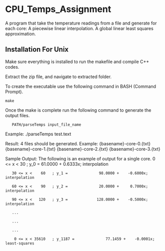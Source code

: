 # CPU_Temps_Assignment
A program that take the temperature readings from a file and generate for each core:
   A piecewise linear interpolation.
   A global linear least squares approximation.


## Installation For Unix

Make sure everything is installed to run the makefile and compile C++ codes.

Extract the zip file, and navigate to extracted folder. 

To create the executable use the following command in BASH (Command Prompt).

	make

Once the make is complete run the following command to generate the output files.

       PATH/parseTemps input_file_name

Example: ./parseTemps test.text

Result: 4 files should be generated. 
Example: 
	{basename}-core-0.{txt}
	{basename}-core-1.{txt}
	{basename}-core-2.{txt}
	{basename}-core-3.{txt}
	
Sample Output:
	The following is an example of output for a single core.
	    0 <= x <    30   ; y_0 =              61.0000 +     0.6333x; interpolation
	    
	   30 <= x <    60   ; y_1 =              98.0000 +    -0.6000x; interpolation
	   
	   60 <= x <    90   ; y_2 =              20.0000 +     0.7000x; interpolation
	   
	   90 <= x <   120   ; y_3 =             128.0000 +    -0.5000x; interpolation
	   
	   ...
	   
	   ...
	   
	   ...
	   
	    0 <= x < 35610   ; y_1187 =              77.1459 +    -0.0001x; least-squares
